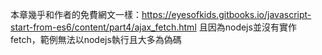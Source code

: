 本章幾乎和作者的免費網文一樣：https://eyesofkids.gitbooks.io/javascript-start-from-es6/content/part4/ajax_fetch.html
且因為nodejs並沒有實作fetch，範例無法以nodejs執行且大多為偽碼
